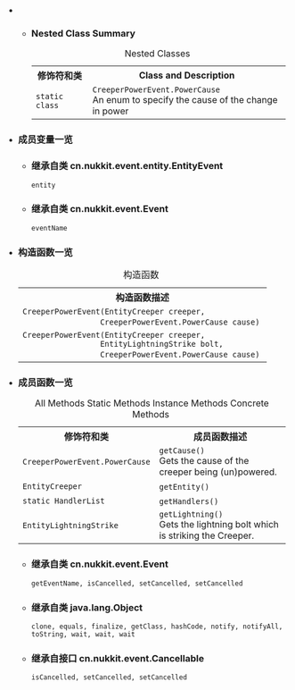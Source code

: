 <div class="summary">
<ul class="blockList">
<li class="blockList">
<!-- ======== NESTED CLASS SUMMARY ======== -->
<ul class="blockList">
<li class="blockList"><a name="nested.class.summary">
<!--   -->
</a>
<h3>Nested Class Summary</h3>
<table class="memberSummary" border="0" cellpadding="3" cellspacing="0" summary="Nested Class Summary table, listing nested classes, and an explanation">
<caption><span>Nested Classes</span><span class="tabEnd"> </span></caption>
<tr>
<th>修饰符和类</th>
<th class="colLast" scope="col">Class and Description</th>
</tr>
<tr class="altColor">
<td class="colFirst"><code>static class </code></td>
<td class="colLast"><code><span class="memberNameLink"><a  title="enum in cn.nukkit.event.entity">CreeperPowerEvent.PowerCause</a></span></code>
<div class="block">An enum to specify the cause of the change in power</div>
</td>
</tr>
</table>
</li>
</ul>  
<li class="blockList"><a name="field.summary">
<!--   -->
</a>
<h3>成员变量一览</h3>
<ul class="blockList">
<li class="blockList"><a name="fields.inherited.from.class.cn.nukkit.event.entity.EntityEvent">
<!--   -->
</a>
<h3>继承自类 cn.nukkit.event.entity.<a  title="class in cn.nukkit.event.entity">EntityEvent</a></h3>
<code><a >entity</a></code></li>
</ul>
<ul class="blockList">
<li class="blockList"><a name="fields.inherited.from.class.cn.nukkit.event.Event">
<!--   -->
</a>
<h3>继承自类 cn.nukkit.event.<a  title="class in cn.nukkit.event">Event</a></h3>
<code><a >eventName</a></code></li>
</ul>
</li>
</ul>
<!-- ======== CONSTRUCTOR SUMMARY ======== -->
<ul class="blockList">
<li class="blockList"><a name="constructor.summary">
<!--   -->
</a>
<h3>构造函数一览</h3>
<table class="memberSummary" border="0" cellpadding="3" cellspacing="0" summary="Constructor Summary table, listing constructors, and an explanation">
<caption><span>构造函数</span><span class="tabEnd"> </span></caption>
<tr>
<th>构造函数描述</th>
</tr>
<tr class="altColor">
<td class="colOne"><code><span class="memberNameLink"><a >CreeperPowerEvent</a></span>(<a  title="class in cn.nukkit.entity.mob">EntityCreeper</a> creeper,
                 <a  title="enum in cn.nukkit.event.entity">CreeperPowerEvent.PowerCause</a> cause)</code> </td>
</tr>
<tr class="rowColor">
<td class="colOne"><code><span class="memberNameLink"><a >CreeperPowerEvent</a></span>(<a  title="class in cn.nukkit.entity.mob">EntityCreeper</a> creeper,
                 <a  title="interface in cn.nukkit.entity.weather">EntityLightningStrike</a> bolt,
                 <a  title="enum in cn.nukkit.event.entity">CreeperPowerEvent.PowerCause</a> cause)</code> </td>
</tr>
</table>
</li>
</ul>
<!-- ========== METHOD SUMMARY =========== -->
<ul class="blockList">
<li class="blockList"><a name="method.summary">
<!--   -->
</a>
<h3>成员函数一览</h3>
<table class="memberSummary" border="0" cellpadding="3" cellspacing="0" summary="Method Summary table, listing methods, and an explanation">
<caption><span id="t0" class="activeTableTab"><span>All Methods</span><span class="tabEnd"> </span></span><span id="t1" class="tableTab"><span><a >Static Methods</a></span><span class="tabEnd"> </span></span><span id="t2" class="tableTab"><span><a >Instance Methods</a></span><span class="tabEnd"> </span></span><span id="t4" class="tableTab"><span><a >Concrete Methods</a></span><span class="tabEnd"> </span></span></caption>
<tr>
<th>修饰符和类</th>
<th>成员函数描述</th>
</tr>
<tr id="i0" class="altColor">
<td class="colFirst"><code><a  title="enum in cn.nukkit.event.entity">CreeperPowerEvent.PowerCause</a></code></td>
<td class="colLast"><code><span class="memberNameLink"><a >getCause</a></span>()</code>
<div class="block">Gets the cause of the creeper being (un)powered.</div>
</td>
</tr>
<tr id="i1" class="rowColor">
<td class="colFirst"><code><a  title="class in cn.nukkit.entity.mob">EntityCreeper</a></code></td>
<td class="colLast"><code><span class="memberNameLink"><a >getEntity</a></span>()</code> </td>
</tr>
<tr id="i2" class="altColor">
<td class="colFirst"><code>static <a  title="class in cn.nukkit.event">HandlerList</a></code></td>
<td class="colLast"><code><span class="memberNameLink"><a >getHandlers</a></span>()</code> </td>
</tr>
<tr id="i3" class="rowColor">
<td class="colFirst"><code><a  title="interface in cn.nukkit.entity.weather">EntityLightningStrike</a></code></td>
<td class="colLast"><code><span class="memberNameLink"><a >getLightning</a></span>()</code>
<div class="block">Gets the lightning bolt which is striking the Creeper.</div>
</td>
</tr>
</table>
<ul class="blockList">
<li class="blockList"><a name="methods.inherited.from.class.cn.nukkit.event.Event">
<!--   -->
</a>
<h3>继承自类 cn.nukkit.event.<a  title="class in cn.nukkit.event">Event</a></h3>
<code><a >getEventName</a>, <a >isCancelled</a>, <a >setCancelled</a>, <a >setCancelled</a></code></li>
</ul>
<ul class="blockList">
<li class="blockList"><a name="methods.inherited.from.class.java.lang.Object">
<!--   -->
</a>
<h3>继承自类 java.lang.<a  title="class or interface in java.lang">Object</a></h3>
<code><a  title="class or interface in java.lang">clone</a>, <a  title="class or interface in java.lang">equals</a>, <a  title="class or interface in java.lang">finalize</a>, <a  title="class or interface in java.lang">getClass</a>, <a  title="class or interface in java.lang">hashCode</a>, <a  title="class or interface in java.lang">notify</a>, <a  title="class or interface in java.lang">notifyAll</a>, <a  title="class or interface in java.lang">toString</a>, <a  title="class or interface in java.lang">wait</a>, <a  title="class or interface in java.lang">wait</a>, <a  title="class or interface in java.lang">wait</a></code></li>
</ul>
<ul class="blockList">
<li class="blockList"><a name="methods.inherited.from.class.cn.nukkit.event.Cancellable">
<!--   -->
</a>
<h3>继承自接口 cn.nukkit.event.<a  title="interface in cn.nukkit.event">Cancellable</a></h3>
<code><a >isCancelled</a>, <a >setCancelled</a>, <a >setCancelled</a></code></li>
</ul>
</li>
</ul>
</li>
</ul>
</div>
